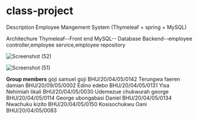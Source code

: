 # class-project
Description
Employee Mangement System 
(Thymeleaf + spring + MySQL)

Architechure
Thymeleaf--Front end
MySQL-- Database
Backend--employee controller,employee service,employee repository


![Screenshot (52)](https://github.com/sammygoji/class-project/assets/149009775/4e76aeae-b5d2-432c-89ca-053de76c6657)

![Screenshot (51)](https://github.com/sammygoji/class-project/assets/149009775/f25453d6-69af-4b4b-9975-8c6b1214b2e0)



**Group members**
goji samuel goji
BHU/20/04/05/0142
Terungwa faeren damian
BHU/20/09/05/0002
Edino edebo 
BHU/20/04/05/0131
Yisa Nehimiah likali
BHU/20/04/05/0030
Udemezue chukwurah george
BHU/20/04/05/0114
George ubongabasi Daniel
BHU/20/04/05/0134
Nwachuku kizito
BHU/20/04/05/0150
Kosisochukwu Oani
BHU/20/04/05/0083























